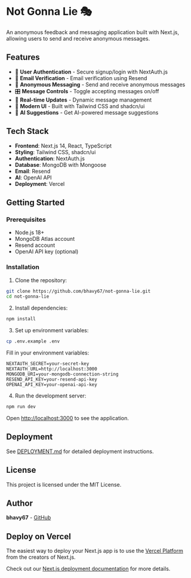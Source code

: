 # Not Gonna Lie 🎭

An anonymous feedback and messaging application built with Next.js, allowing users to send and receive anonymous messages.

## Features

- 🔐 **User Authentication** - Secure signup/login with NextAuth.js
- 📧 **Email Verification** - Email verification using Resend
- 💬 **Anonymous Messaging** - Send and receive anonymous messages
- 🎛️ **Message Controls** - Toggle accepting messages on/off
- 🔄 **Real-time Updates** - Dynamic message management
- 🎨 **Modern UI** - Built with Tailwind CSS and shadcn/ui
- 🤖 **AI Suggestions** - Get AI-powered message suggestions

## Tech Stack

- **Frontend**: Next.js 14, React, TypeScript
- **Styling**: Tailwind CSS, shadcn/ui
- **Authentication**: NextAuth.js
- **Database**: MongoDB with Mongoose
- **Email**: Resend
- **AI**: OpenAI API
- **Deployment**: Vercel

## Getting Started

### Prerequisites

- Node.js 18+ 
- MongoDB Atlas account
- Resend account
- OpenAI API key (optional)

### Installation

1. Clone the repository:
```bash
git clone https://github.com/bhavy67/not-gonna-lie.git
cd not-gonna-lie
```

2. Install dependencies:
```bash
npm install
```

3. Set up environment variables:
```bash
cp .env.example .env
```

Fill in your environment variables:
```env
NEXTAUTH_SECRET=your-secret-key
NEXTAUTH_URL=http://localhost:3000
MONGODB_URI=your-mongodb-connection-string
RESEND_API_KEY=your-resend-api-key
OPENAI_API_KEY=your-openai-api-key
```

4. Run the development server:
```bash
npm run dev
```

Open [http://localhost:3000](http://localhost:3000) to see the application.

## Deployment

See [DEPLOYMENT.md](./DEPLOYMENT.md) for detailed deployment instructions.

## License

This project is licensed under the MIT License.

## Author

**bhavy67** - [GitHub](https://github.com/bhavy67)

## Deploy on Vercel

The easiest way to deploy your Next.js app is to use the [Vercel Platform](https://vercel.com/new?utm_medium=default-template&filter=next.js&utm_source=create-next-app&utm_campaign=create-next-app-readme) from the creators of Next.js.

Check out our [Next.js deployment documentation](https://nextjs.org/docs/deployment) for more details.
